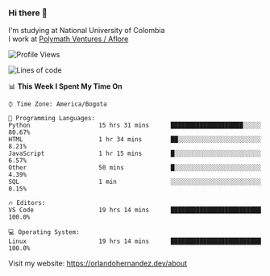 ### Hi there 👋


<!--**AR4Z/AR4Z** is a ✨ _special_ ✨ repository because its `README.md` (this file) appears on your GitHub profile.

Here are some ideas to get you started:-->
I'm studying at National University of Colombia
<br>
I work at <a href="https://www.aflore.co/">Polymath Ventures / Aflore</a>
<br>

<!--START_SECTION:waka-->
![Profile Views](http://img.shields.io/badge/Profile%20Views-0-blue)

![Lines of code](https://img.shields.io/badge/From%20Hello%20World%20I%27ve%20Written-17.6%20million%20lines%20of%20code-blue)

📊 **This Week I Spent My Time On** 

```text
⌚︎ Time Zone: America/Bogota

💬 Programming Languages: 
Python                   15 hrs 31 mins      ████████████████████░░░░░   80.67% 
HTML                     1 hr 34 mins        ██░░░░░░░░░░░░░░░░░░░░░░░   8.21% 
JavaScript               1 hr 15 mins        █░░░░░░░░░░░░░░░░░░░░░░░░   6.57% 
Other                    50 mins             █░░░░░░░░░░░░░░░░░░░░░░░░   4.39% 
SQL                      1 min               ░░░░░░░░░░░░░░░░░░░░░░░░░   0.15%

🔥 Editors: 
VS Code                  19 hrs 14 mins      █████████████████████████   100.0%

💻 Operating System: 
Linux                    19 hrs 14 mins      █████████████████████████   100.0%

```


<!--END_SECTION:waka-->


Visit my website: https://orlandohernandez.dev/about

